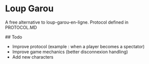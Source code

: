 Loup Garou
===========

A free alternative to loup-garou-en-ligne.
Protocol defined in PROTOCOL.MD

## Todo

- Improve protocol (example : when a player becomes a spectator)
- Improve game mechanics (better disconnexion handling)
- Add new characters